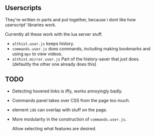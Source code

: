 ## Userscripts
They're written in parts and put together, because i dont like how userscript'
libraries work.

Currently all these work with the lua server stuff.

* `althist.user.js` keeps history.
* `commands.user.js` does commands, including making bookmarks and using `mpv`
  to view videos.
* `althist.mirror.user.js` Part of the history-saver that *just* does.
  (defaultly the other one already does this)

## TODO

* Detecting hovered links is iffy, works annoyingly badly.

* Commands panel takes over CSS from the page too much.

* element `id`s can overlap with stuff on the page.

* More modularity in the construction of `commands.user.js`.

  Allow selecting what features are desired.
